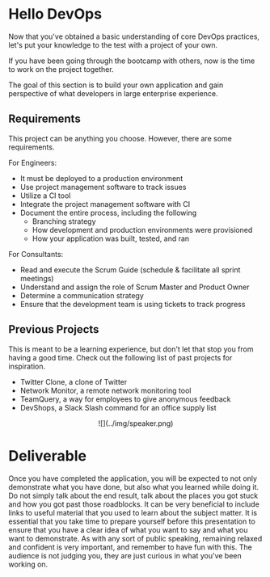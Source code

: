 # Hello DevOps

Now that you've obtained a basic understanding of core DevOps practices, let's put your knowledge to the test with a project of your own.

If you have been going through the bootcamp with others, now is the time to work on the project together.

The goal of this section is to build your own application and gain perspective of what developers in large enterprise experience.

## Requirements

This project can be anything you choose. However, there are some requirements.

For Engineers:
 - It must be deployed to a production environment
 - Use project management software to track issues
 - Utilize a CI tool
 - Integrate the project management software with CI
 - Document the entire process, including the following
   - Branching strategy
   - How development and production environments were provisioned
   - How your application was built, tested, and ran

For Consultants:
 - Read and execute the Scrum Guide (schedule & facilitate all sprint meetings)
 - Understand and assign the role of Scrum Master and Product Owner
 - Determine a communication strategy
 - Ensure that the development team is using tickets to track progress




## Previous Projects

This is meant to be a learning experience, but don't let that stop you from having a good time. Check out the following list of past projects for inspiration.

 - Twitter Clone, a clone of Twitter
 - Network Monitor, a remote network monitoring tool
 - TeamQuery, a way for employees to give anonymous feedback
 - DevShops, a Slack Slash command for an office supply list

<center>
  ![](../img/speaker.png)  
</center>

# Deliverable

Once you have completed the application, you will be expected to not only demonstrate what you have done, but also what you learned while doing it. Do not simply talk about the end result, talk about the places you got stuck and how you got past those roadblocks. It can be very beneficial to include links to useful material that you used to learn about the subject matter. It is essential that you take time to prepare yourself before this presentation to ensure that you have a clear idea of what you want to say and what you want to demonstrate. As with any sort of public speaking, remaining relaxed and confident is very important, and remember to have fun with this. The audience is not judging you, they are just curious in what you've been working on.
